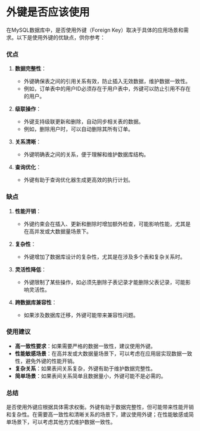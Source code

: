 # 外键是否应该使用
在MySQL数据库中，是否使用外键（Foreign Key）取决于具体的应用场景和需求。以下是使用外键的优缺点，供你参考：

### 优点

1. **数据完整性**：
   - 外键确保表之间的引用关系有效，防止插入无效数据，维护数据一致性。
   - 例如，订单表中的用户ID必须存在于用户表中，外键可以防止引用不存在的用户。

2. **级联操作**：
   - 外键支持级联更新和删除，自动同步相关表的数据。
   - 例如，删除用户时，可以自动删除其所有订单。

3. **关系清晰**：
   - 外键明确表之间的关系，便于理解和维护数据库结构。

4. **查询优化**：
   - 外键有助于查询优化器生成更高效的执行计划。

### 缺点

1. **性能开销**：
   - 外键约束会在插入、更新和删除时增加额外检查，可能影响性能，尤其是在高并发或大数据量场景下。

2. **复杂性**：
   - 外键增加了数据库设计的复杂性，尤其是在涉及多个表和复杂关系时。

3. **灵活性降低**：
   - 外键限制了某些操作，如必须先删除子表记录才能删除父表记录，可能影响灵活性。

4. **跨数据库兼容性**：
   - 如果涉及数据库迁移，外键可能带来兼容性问题。

### 使用建议

- **高一致性要求**：如果需要严格的数据一致性，建议使用外键。
- **性能敏感场景**：在高并发或大数据量场景下，可以考虑在应用层实现数据一致性，避免外键的性能开销。
- **复杂关系**：如果表间关系复杂，外键有助于维护数据完整性。
- **简单场景**：如果表间关系简单且数据量小，外键可能不是必需的。

### 总结

是否使用外键应根据具体需求权衡。外键有助于数据完整性，但可能带来性能开销和复杂性。在需要高一致性和清晰关系的场景下，建议使用外键；在性能敏感或简单场景下，可以考虑其他方式维护数据一致性。